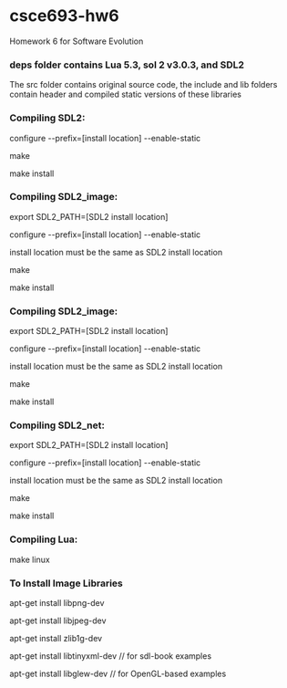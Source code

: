 # csce693-hw6
Homework 6 for Software Evolution

### deps folder contains Lua 5.3, sol 2 v3.0.3, and SDL2
The src folder contains original source code, the include and lib folders contain header and compiled static versions of these libraries

### Compiling SDL2:
configure --prefix=[install location] --enable-static

make

make install

### Compiling SDL2_image:
export SDL2_PATH=[SDL2 install location]

configure --prefix=[install location] --enable-static

install location must be the same as SDL2 install location

make

make install

### Compiling SDL2_image:
export SDL2_PATH=[SDL2 install location]

configure --prefix=[install location] --enable-static

install location must be the same as SDL2 install location

make

make install

### Compiling SDL2_net:
export SDL2_PATH=[SDL2 install location]

configure --prefix=[install location] --enable-static

install location must be the same as SDL2 install location

make

make install

### Compiling Lua:
make linux

### To Install Image Libraries

apt-get install libpng-dev

apt-get install libjpeg-dev

apt-get install zlib1g-dev

apt-get install libtinyxml-dev  // for sdl-book examples

apt-get install libglew-dev     // for OpenGL-based examples
